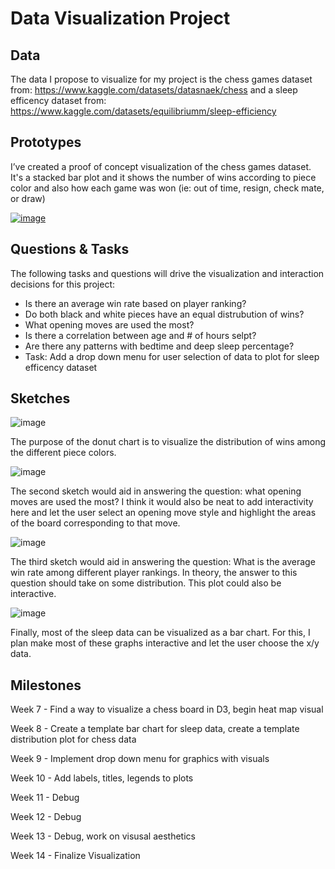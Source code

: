 # Data Visualization Project

## Data

The data I propose to visualize for my project is the chess games dataset from: https://www.kaggle.com/datasets/datasnaek/chess and a sleep efficency dataset from: https://www.kaggle.com/datasets/equilibriumm/sleep-efficiency 

## Prototypes

I’ve created a proof of concept visualization of the chess games dataset. It's a stacked bar plot and it shows the number of wins according to piece color and also how each game was won (ie: out of time, resign, check mate, or draw) 

[![image](https://user-images.githubusercontent.com/63068410/220152729-07241e1e-eac5-43be-80e2-1050dbc43901.png)
](https://vizhub.com/mcash8/294e9f53232746f1ac892105dc724be9)

## Questions & Tasks

The following tasks and questions will drive the visualization and interaction decisions for this project:

 *  Is there an average win rate based on player ranking?
 *  Do both black and white pieces have an equal distrubution of wins?
 *  What opening moves are used the most?
 *  Is there a correlation between age and # of hours selpt?
 *  Are there any patterns with bedtime and deep sleep percentage?
 *  Task: Add a drop down menu for user selection of data to plot for sleep efficency dataset

## Sketches
 
![image](https://user-images.githubusercontent.com/63068410/220155332-c287ffc0-7fa4-4c22-beba-7a39cd0f85fd.png)

The purpose of the donut chart is to visualize the distribution of wins among the different piece colors. 

![image](https://user-images.githubusercontent.com/63068410/220155576-7fab3cd9-4506-4096-b8a7-2450a3a14305.png)

The second sketch would aid in answering the question: what opening moves are used the most? I think it would also be neat to add interactivity here and let the user select an opening move style and highlight the areas of the board corresponding to that move. 

![image](https://user-images.githubusercontent.com/63068410/220155643-dc18776d-fdcf-4c52-9faa-ed71897105f7.png)

The third sketch would aid in answering the question: What is the average win rate among different player rankings. In theory, the answer to this question should take on some distribution. This plot could also be interactive. 

![image](https://user-images.githubusercontent.com/63068410/220155687-04534372-e587-40d8-8379-d52b318b3217.png)

Finally, most of the sleep data can be visualized as a bar chart. For this, I plan make most of these graphs interactive and let the user choose the x/y data. 


## Milestones
Week 7 - Find a way to visualize a chess board in D3, begin heat map visual

Week 8 - Create a template bar chart for sleep data, create a template distribution plot for chess data

Week 9 - Implement drop down menu for graphics with visuals

Week 10 - Add labels, titles, legends to plots

Week 11 - Debug 

Week 12 - Debug

Week 13 - Debug, work on visusal aesthetics 

Week 14 - Finalize Visualization
